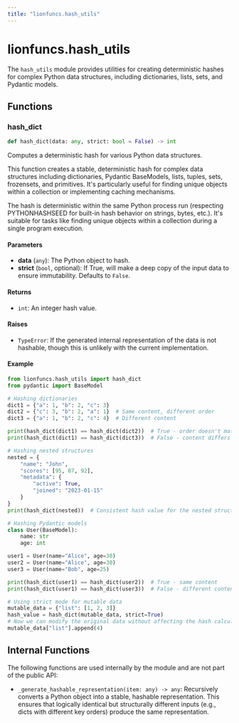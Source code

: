 ```yaml
---
title: "lionfuncs.hash_utils"
---
```


# lionfuncs.hash_utils

The `hash_utils` module provides utilities for creating deterministic hashes for
complex Python data structures, including dictionaries, lists, sets, and
Pydantic models.

## Functions

### hash_dict

```python
def hash_dict(data: any, strict: bool = False) -> int
```

Computes a deterministic hash for various Python data structures.

This function creates a stable, deterministic hash for complex data structures
including dictionaries, Pydantic BaseModels, lists, tuples, sets, frozensets,
and primitives. It's particularly useful for finding unique objects within a
collection or implementing caching mechanisms.

The hash is deterministic within the same Python process run (respecting
PYTHONHASHSEED for built-in hash behavior on strings, bytes, etc.). It's
suitable for tasks like finding unique objects within a collection during a
single program execution.

#### Parameters

- **data** (`any`): The Python object to hash.
- **strict** (`bool`, optional): If True, will make a deep copy of the input
  data to ensure immutability. Defaults to `False`.

#### Returns

- `int`: An integer hash value.

#### Raises

- `TypeError`: If the generated internal representation of the data is not
  hashable, though this is unlikely with the current implementation.

#### Example

```python
from lionfuncs.hash_utils import hash_dict
from pydantic import BaseModel

# Hashing dictionaries
dict1 = {"a": 1, "b": 2, "c": 3}
dict2 = {"c": 3, "b": 2, "a": 1}  # Same content, different order
dict3 = {"a": 1, "b": 2, "c": 4}  # Different content

print(hash_dict(dict1) == hash_dict(dict2))  # True - order doesn't matter
print(hash_dict(dict1) == hash_dict(dict3))  # False - content differs

# Hashing nested structures
nested = {
    "name": "John",
    "scores": [95, 87, 92],
    "metadata": {
        "active": True,
        "joined": "2023-01-15"
    }
}
print(hash_dict(nested))  # Consistent hash value for the nested structure

# Hashing Pydantic models
class User(BaseModel):
    name: str
    age: int

user1 = User(name="Alice", age=30)
user2 = User(name="Alice", age=30)
user3 = User(name="Bob", age=25)

print(hash_dict(user1) == hash_dict(user2))  # True - same content
print(hash_dict(user1) == hash_dict(user3))  # False - different content

# Using strict mode for mutable data
mutable_data = {"list": [1, 2, 3]}
hash_value = hash_dict(mutable_data, strict=True)
# Now we can modify the original data without affecting the hash calculation
mutable_data["list"].append(4)
```

## Internal Functions

The following functions are used internally by the module and are not part of
the public API:

- `_generate_hashable_representation(item: any) -> any`: Recursively converts a
  Python object into a stable, hashable representation. This ensures that
  logically identical but structurally different inputs (e.g., dicts with
  different key orders) produce the same representation.
